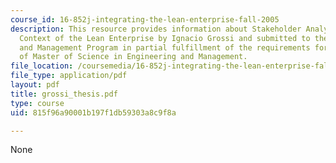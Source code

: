 ```yaml
---
course_id: 16-852j-integrating-the-lean-enterprise-fall-2005
description: This resource provides information about Stakeholder Analysis in the
  Context of the Lean Enterprise by Ignacio Grossi and submitted to the System Design
  and Management Program in partial fulfillment of the requirements for the degree
  of Master of Science in Engineering and Management.
file_location: /coursemedia/16-852j-integrating-the-lean-enterprise-fall-2005/815f96a90001b197f1db59303a8c9f8a_grossi_thesis.pdf
file_type: application/pdf
layout: pdf
title: grossi_thesis.pdf
type: course
uid: 815f96a90001b197f1db59303a8c9f8a

---
```

None